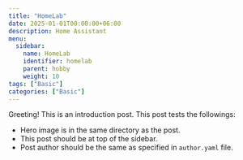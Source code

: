 ```yaml
---
title: "HomeLab"
date: 2025-01-01T00:00:00+06:00
description: Home Assistant
menu:
  sidebar:
    name: HomeLab
    identifier: homelab
    parent: hobby
    weight: 10
tags: ["Basic"]
categories: ["Basic"]
---
```


Greeting! This is an introduction post. This post tests the followings:

- Hero image is in the same directory as the post.
- This post should be at top of the sidebar.
- Post author should be the same as specified in `author.yaml` file.
